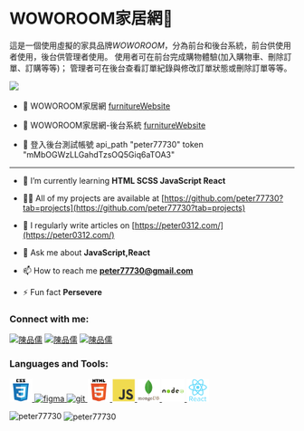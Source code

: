  # WOWOROOM家居網👋
 
 這是一個使用虛擬的家具品牌*WOWOROOM*，分為前台和後台系統，前台供使用者使用，後台供管理者使用。
 使用者可在前台完成購物體驗(加入購物車、刪除訂單、訂購等等)；
 管理者可在後台查看訂單紀錄與修改訂單狀態或刪除訂單等等。

![](https://i.imgur.com/XU86R0M.png)

- 🔭 WOWOROOM家居網 [furnitureWebsite](https://peter77730.github.io/sideProject-JS--furnitureWebsite/)

- 🔭 WOWOROOM家居網-後台系統 [furnitureWebsite](https://peter77730.github.io/sideProject-JS--furnitureWebsite/admin)

- 📝 登入後台測試帳號
  api_path "peter77730"
  token "mMbOGWzLLGahdTzsOQ5Giq6aTOA3"
  
<hr>

- 🌱 I’m currently learning **HTML SCSS JavaScript React**

- 👨‍💻 All of my projects are available at [https://github.com/peter77730?tab=projects](https://github.com/peter77730?tab=projects)

- 📝 I regularly write articles on [https://peter0312.com/](https://peter0312.com/)

- 💬 Ask me about **JavaScript,React**

- 📫 How to reach me **peter77730@gmail.com**

- ⚡ Fun fact **Persevere**

<h3>Connect with me:</h3>

<p align="left"><a href="https://codepen.io/陳品儒" target="blank"><img align="center" src="https://raw.githubusercontent.com/rahuldkjain/github-profile-readme-generator/master/src/images/icons/Social/codepen.svg" alt="陳品儒" height="30" width="40" /></a>
<a href="https://fb.com/陳品儒" target="blank"><img align="center" src="https://raw.githubusercontent.com/rahuldkjain/github-profile-readme-generator/master/src/images/icons/Social/facebook.svg" alt="陳品儒" height="30" width="40" /></a>
<a href="https://www.youtube.com/c/陳品儒" target="blank"><img align="center" src="https://raw.githubusercontent.com/rahuldkjain/github-profile-readme-generator/master/src/images/icons/Social/youtube.svg" alt="陳品儒" height="30" width="40" /></a>
</p>

<h3 align="left">Languages and Tools:</h3>

<p align="left"> <a href="https://www.w3schools.com/css/" target="_blank" rel="noreferrer"> <img src="https://raw.githubusercontent.com/devicons/devicon/master/icons/css3/css3-original-wordmark.svg" alt="css3" width="40" height="40"/> </a> <a href="https://www.figma.com/" target="_blank" rel="noreferrer"> <img src="https://www.vectorlogo.zone/logos/figma/figma-icon.svg" alt="figma" width="40" height="40"/> </a> <a href="https://git-scm.com/" target="_blank" rel="noreferrer"> <img src="https://www.vectorlogo.zone/logos/git-scm/git-scm-icon.svg" alt="git" width="40" height="40"/> </a> <a href="https://www.w3.org/html/" target="_blank" rel="noreferrer"> <img src="https://raw.githubusercontent.com/devicons/devicon/master/icons/html5/html5-original-wordmark.svg" alt="html5" width="40" height="40"/> </a> <a href="https://developer.mozilla.org/en-US/docs/Web/JavaScript" target="_blank" rel="noreferrer"> <img src="https://raw.githubusercontent.com/devicons/devicon/master/icons/javascript/javascript-original.svg" alt="javascript" width="40" height="40"/> </a> <a href="https://www.mongodb.com/" target="_blank" rel="noreferrer"> <img src="https://raw.githubusercontent.com/devicons/devicon/master/icons/mongodb/mongodb-original-wordmark.svg" alt="mongodb" width="40" height="40"/> </a> <a href="https://nodejs.org" target="_blank" rel="noreferrer"> <img src="https://raw.githubusercontent.com/devicons/devicon/master/icons/nodejs/nodejs-original-wordmark.svg" alt="nodejs" width="40" height="40"/> </a> <a href="https://reactjs.org/" target="_blank" rel="noreferrer"> <img src="https://raw.githubusercontent.com/devicons/devicon/master/icons/react/react-original-wordmark.svg" alt="react" width="40" height="40"/> </a> </p>

<p><img align="left" src="https://github-readme-stats.vercel.app/api/top-langs?username=peter77730&show_icons=true&locale=en&layout=compact" alt="peter77730" /></p>

<p>&nbsp;<img align="center" src="https://github-readme-stats.vercel.app/api?username=peter77730&show_icons=true&locale=en" alt="peter77730" /></p>

